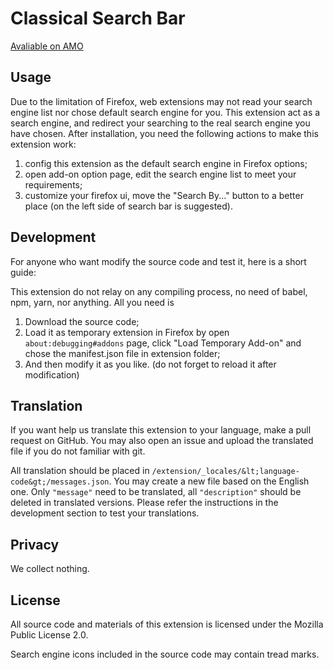 # Classical Search Bar

[Avaliable on AMO](https://addons.mozilla.org/en-US/firefox/addon/classical-search-bar/)

## Usage

Due to the limitation of Firefox, web extensions may not read your search engine list nor chose default search engine for you. This extension act as a search engine, and redirect your searching to the real search engine you have chosen. After installation, you need the following actions to make this extension work:

1. config this extension as the default search engine in Firefox options;
2. open add-on option page, edit the search engine list to meet your requirements;
3. customize your firefox ui, move the "Search By..." button to a better place (on the left side of search bar is suggested).

## Development

For anyone who want modify the source code and test it, here is a short guide:

This extension do not relay on any compiling process, no need of babel, npm, yarn, nor anything. All you need is
1. Download the source code;
2. Load it as temporary extension in Firefox by open `about:debugging#addons` page, click "Load Temporary Add-on" and chose the manifest.json file in extension folder;
3. And then modify it as you like. (do not forget to reload it after modification)

## Translation

If you want help us translate this extension to your language, make a pull request on GitHub. You may also open an issue and upload the translated file if you do not familiar with git.

All translation should be placed in `/extension/_locales/&lt;language-code&gt;/messages.json`. You may create a new file based on the English one. Only `"message"` need to be translated, all `"description"` should be deleted in translated versions. Please refer the instructions in the development section to test your translations.

## Privacy

We collect nothing.

## License

All source code and materials of this extension is licensed under the Mozilla Public License 2.0.

Search engine icons included in the source code may contain tread marks.
